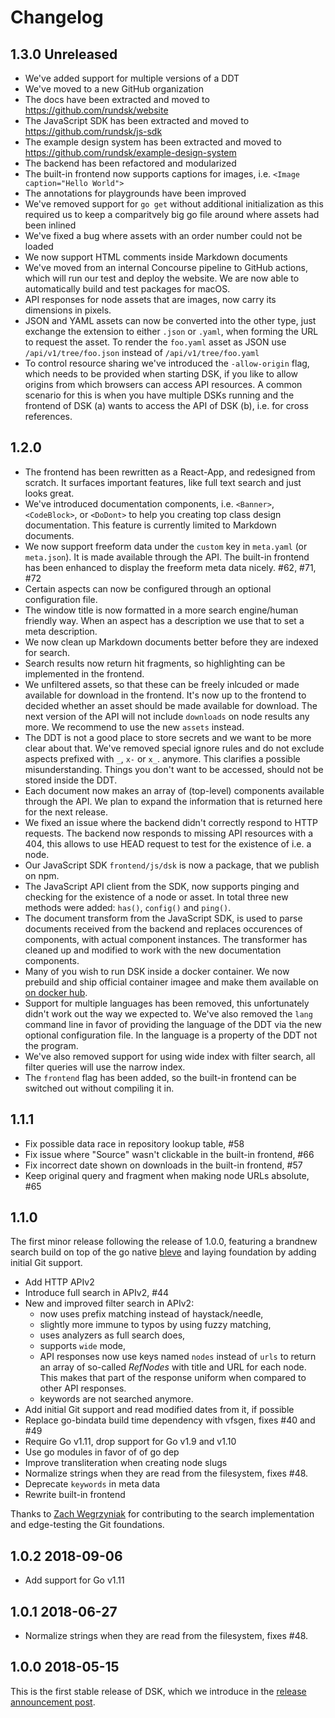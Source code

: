 # Changelog

## 1.3.0 Unreleased

- We've added support for multiple versions of a DDT
- We've moved to a new GitHub organization
- The docs have been extracted and moved to https://github.com/rundsk/website
- The JavaScript SDK has been extracted and moved to https://github.com/rundsk/js-sdk
- The example design system has been extracted and moved to https://github.com/rundsk/example-design-system
- The backend has been refactored and modularized
- The built-in frontend now supports captions for images, i.e. `<Image caption="Hello World">`
- The annotations for playgrounds have been improved
- We've removed support for `go get` without additional initialization as this required us to
  keep a comparitvely big go file around where assets had been inlined
- We've fixed a bug where assets with an order number could not be loaded
- We now support HTML comments inside Markdown documents
- We've moved from an internal Concourse pipeline to GitHub actions, which will run our test
  and deploy the website. We are now able to automatically build and test packages for macOS.
- API responses for node assets that are images, now carry its dimensions in pixels.
- JSON and YAML assets can now be converted into the other type, just exchange the extension
  to either `.json` or `.yaml`, when forming the URL to request the asset. To render the `foo.yaml`
  asset as JSON use `/api/v1/tree/foo.json` instead of `/api/v1/tree/foo.yaml`
- To control resource sharing we've introduced the `-allow-origin` flag, which
  needs to be provided when starting DSK, if you like to allow origins from which
  browsers can access API resources. A common scenario for this is when you have
  multiple DSKs running and the frontend of DSK (a) wants to access the API of DSK
  (b), i.e. for cross references.

## 1.2.0

- The frontend has been rewritten as a React-App, and redesigned
  from scratch. It surfaces important features, like full text search and
  just looks great.
- We've introduced documentation components, i.e. `<Banner>`, `<CodeBlock>`, or `<DoDont>` 
  to help you creating   top class design documentation. This feature is currently limited 
  to Markdown documents.
- We now support freeform data under the `custom` key in `meta.yaml` (or `meta.json`). It 
  is made available through the API. The built-in frontend has been enhanced to display 
  the freeform meta data nicely. #62, #71, #72
- Certain aspects can now be configured through an optional configuration file.
- The window title is now formatted in a more search engine/human friendly way.
  When an aspect has a description we use that to set a meta description.
- We now clean up Markdown documents better before they are indexed for search.
- Search results now return hit fragments, so highlighting can be implemented in the frontend.
- We unfiltered assets, so that these can be freely inlcuded or made available for
  download in the frontend. It's now up to the frontend to decided whether an asset
  should be made available for download. The next version of the API will not 
  include `downloads` on node results any more. We recommend to use the new `assets` 
  instead. 
- The DDT is not a good place to store secrets and we want to be more clear about that. We've
  removed special ignore rules and do not exclude aspects  prefixed with  `_`, `x-` or `x_`. 
  anymore. This clarifies a possible misunderstanding. Things you don't want to be accessed, 
  should not be stored inside the DDT.
- Each document now makes an array of (top-level) components available
  through the API. We plan to expand the information that 
  is returned here for the next release.
- We fixed an issue where the backend didn't correctly respond to HTTP
  requests. The backend now responds to missing API resources with a
  404, this allows to use HEAD request to test for the existence of i.e.
  a node.
- Our JavaScript SDK `frontend/js/dsk` is now a package, that we publish on npm.
- The JavaScript API client from the SDK, now supports pinging and    
  checking for the existence of a node or asset. In total three new     
  methods were added: `has()`, `config()` and `ping()`.                 
- The document transform from the JavaScript SDK, is used to parse documents
  received from the backend and replaces occurences of components, with 
  actual component instances. The transformer has cleaned up and modified 
  to work with the new documentation components.
- Many of you wish to run DSK inside a docker container. We now prebuild and ship official 
  container imagee and make them available on
  [on docker hub](https://cloud.docker.com/u/atelierdisko/repository/registry-1.docker.io/rundsk/dsk).
- Support for multiple languages has been removed, this unfortunately
  didn't work out the way we expected to. We've also removed the `lang`
  command line in favor of providing the language of the DDT via the new
  optional configuration file. In the language is a property of the DDT
  not the program.
- We've also removed support for using wide index with filter search,
  all filter queries will use the narrow index.
- The `frontend` flag has been added, so the built-in frontend can be switched out without
  compiling it in.

## 1.1.1

- Fix possible data race in repository lookup table, #58
- Fix issue where "Source" wasn't clickable in the built-in frontend, #66
- Fix incorrect date shown on downloads in the built-in frontend, #57
- Keep original query and fragment when making node URLs absolute, #65

## 1.1.0

The first minor release following the release of 1.0.0, featuring a 
brandnew search build on top of the go native 
[bleve](https://github.com/blevesearch/bleve) 
and laying foundation by adding initial Git support.

- Add HTTP APIv2
- Introduce full search in APIv2, #44
- New and improved filter search in APIv2: 
  - now uses prefix matching instead of haystack/needle,
  - slightly more immune to typos by using fuzzy matching,
  - uses analyzers as full search does,
  - supports `wide` mode, 
  - API responses now use keys named `nodes` instead of `urls` to return an
    array of so-called _RefNodes_ with title and URL for each node. This
    makes that part of the response uniform when compared to other API
    responses.
  - keywords are not searched anymore.
- Add initial Git support and read modified dates from it, if possible
- Replace go-bindata build time dependency with vfsgen, fixes #40 and #49
- Require Go v1.11, drop support for Go v1.9 and v1.10
- Use go modules in favor of of go dep
- Improve transliteration when creating node slugs
- Normalize strings when they are read from the filesystem, fixes #48.
- Deprecate `keywords` in meta data
- Rewrite built-in frontend

Thanks to [Zach Wegrzyniak](https://github.com/wegry/) for contributing to 
the search implementation and edge-testing the Git foundations.

## 1.0.2 2018-09-06

- Add support for Go v1.11

## 1.0.1 2018-06-27

- Normalize strings when they are read from the filesystem, fixes #48.

## 1.0.0 2018-05-15

This is the first stable release of DSK, which we introduce in the
[release announcement post](https://atelierdisko.de/journal/post-167-dsk).
